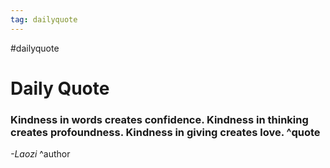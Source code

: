 ```yaml
---
tag: dailyquote
---
```


#dailyquote

# Daily Quote

### Kindness in words creates confidence. Kindness in thinking creates profoundness. Kindness in giving creates love. ^quote
*-Laozi* ^author
